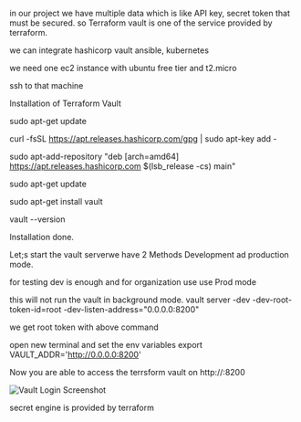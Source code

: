 in our project we have multiple data which is like API key, secret token that must be secured. so Terraform vault is one of the service provided by terraform.

we can integrate hashicorp vault ansible, kubernetes

we need one ec2 instance with ubuntu 
free tier and t2.micro

ssh to that machine

Installation of Terraform Vault

sudo apt-get update

curl -fsSL https://apt.releases.hashicorp.com/gpg | sudo apt-key add -

sudo apt-add-repository "deb [arch=amd64] https://apt.releases.hashicorp.com $(lsb_release -cs) main"

sudo apt-get update

sudo apt-get install vault

vault --version


Installation done.

Let;s start the vault serverwe have 2 Methods Development ad production mode.

for testing dev is enough and for organization use use Prod mode


this will not run the vault in background mode.
vault server -dev -dev-root-token-id=root -dev-listen-address="0.0.0.0:8200"

we get root token with above command

open new terminal and set the env variables
export VAULT_ADDR='http://0.0.0.0:8200'

Now you are able to access the terrsform vault on 
http://<EC2-PUBLIC-IP>:8200

![Vault Login Screenshot](assets/vault-login.png)

secret engine is provided by terraform